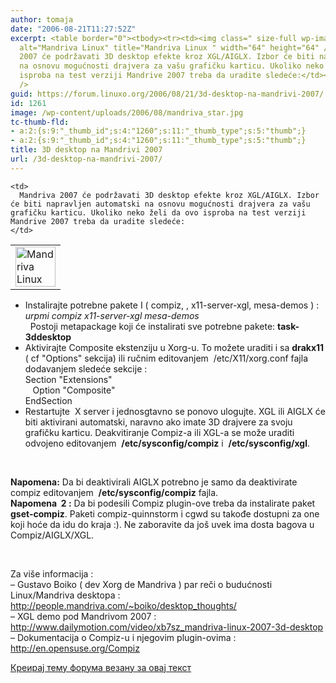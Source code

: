 ```yaml
---
author: tomaja
date: "2006-08-21T11:27:52Z"
excerpt: <table border="0"><tbody><tr><td><img class=" size-full wp-image-1260" src="https://linuxo.org/wp-content/uploads/2006/08/mandriva_star.jpg"
  alt="Mandriva Linux" title="Mandriva Linux " width="64" height="64" /> <br /></td><td>Mandriva
  2007 će podržavati 3D desktop efekte kroz XGL/AIGLX. Izbor će biti napravljen automatski
  na osnovu mogućnosti drajvera za vašu grafičku karticu. Ukoliko neko želi da ovo
  isproba na test verziji Mandrive 2007 treba da uradite sledeće:</td></tr></tbody></table><br
  />
guid: https://forum.linuxo.org/2006/08/21/3d-desktop-na-mandrivi-2007/
id: 1261
image: /wp-content/uploads/2006/08/mandriva_star.jpg
tc-thumb-fld:
- a:2:{s:9:"_thumb_id";s:4:"1260";s:11:"_thumb_type";s:5:"thumb";}
- a:2:{s:9:"_thumb_id";s:4:"1260";s:11:"_thumb_type";s:5:"thumb";}
title: 3D desktop na Mandrivi 2007
url: /3d-desktop-na-mandrivi-2007/
---
```

<table border="0">
  <tr>
    <td>
      <img class=" size-full wp-image-1260" src="https://linuxo.org/wp-content/uploads/2006/08/mandriva_star.jpg" alt="Mandriva Linux" title="Mandriva Linux " width="64" height="64" />
    </td>
    
    <td>
      Mandriva 2007 će podržavati 3D desktop efekte kroz XGL/AIGLX. Izbor će biti napravljen automatski na osnovu mogućnosti drajvera za vašu grafičku karticu. Ukoliko neko želi da ovo isproba na test verziji Mandrive 2007 treba da uradite sledeće:
    </td>
  </tr>
</table>

<!--break-->

  * Instalirajte potrebne pakete I ( compiz, , x11-server-xgl, mesa-demos ) :  
    <em class="commande">urpmi compiz x11-server-xgl mesa-demos</em>  
    &nbsp; Postoji metapackage koji će instalirati sve potrebne pakete: **task-3ddesktop**
  * Aktivirajte Composite ekstenziju u Xorg-u. To možete uraditi i sa **drakx11** ( cf "Options" sekcija) ili ručnim editovanjem&nbsp; /etc/X11/xorg.conf fajla dodavanjem sledeće sekcije :  
     <span class="code">Section "Extensions"<br /> &nbsp;&nbsp;&nbsp;Option "Composite"<br /> EndSection </span>
  * Restartujte&nbsp; X server i jednosgtavno se ponovo ulogujte. XGL ili AIGLX će biti aktivirani automatski, naravno ako imate 3D drajvere za svoju grafičku karticu. Deakvitiranje Compiz-a ili XGL-a se može uraditi odvojeno editovanjem&nbsp; **/etc/sysconfig/compiz** i&nbsp; **/etc/sysconfig/xgl**. 

&nbsp;

**Napomena:** Da bi deaktivirali AIGLX potrebno je samo da deaktivirate compiz editovanjem&nbsp; **/etc/sysconfig/compiz** fajla.  
**Napomena&nbsp; 2 :** Da bi podesili Compiz plugin-ove treba da instalirate paket **gset-compiz**. Paketi compiz-quinnstorm i cgwd su takođe dostupni za one koji hoće da idu do kraja :). Ne zaboravite da još uvek ima dosta bagova u Compiz/AIGLX/XGL. 

&nbsp;

Za više informacija :  
&#8211; Gustavo Boiko ( dev Xorg de Mandriva ) par reči o budućnosti Linux/Mandriva desktopa : <a href="http://people.mandriva.com/%7Eboiko/desktop_thoughts/" target="_new" title="http://people.mandriva.com/~boiko/desktop_thoughts/">http://people.mandriva.com/~boiko/desktop_thoughts/</a>  
&#8211; XGL demo pod Mandrivom 2007 : <a href="http://www.linux-wizard.net/index.php?id_blog=83" target="_new" title="http://www.dailymotion.com/video/xb7sz_mandriva-linux-2007-3d-desktop">http://www.dailymotion.com/video/xb7sz_mandriva-linux-2007-3d-desktop</a>  
&#8211; Dokumentacija o Compiz-u i njegovim plugin-ovima : <a href="http://en.opensuse.org/Compiz" target="_new" title="http://en.opensuse.org/Compiz">http://en.opensuse.org/Compiz</a>

[Креирај тему форума везану за овај текст](https://linuxo.org/nova-tema-na-forumu/?se_pid=1261)